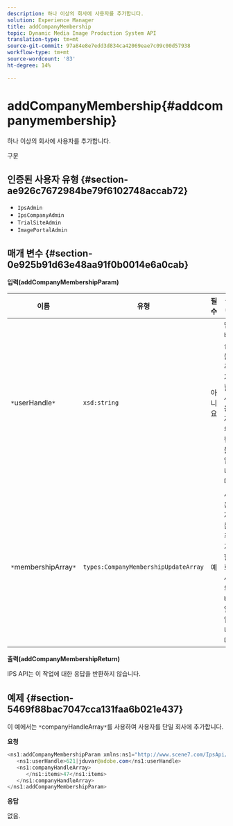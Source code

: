 ```yaml
---
description: 하나 이상의 회사에 사용자를 추가합니다.
solution: Experience Manager
title: addCompanyMembership
topic: Dynamic Media Image Production System API
translation-type: tm+mt
source-git-commit: 97a84e8e7edd3d834ca42069eae7c09c00d57938
workflow-type: tm+mt
source-wordcount: '83'
ht-degree: 14%

---
```



# addCompanyMembership{#addcompanymembership}

하나 이상의 회사에 사용자를 추가합니다.

구문

## 인증된 사용자 유형 {#section-ae926c7672984be79f6102748accab72}

* `IpsAdmin`
* `IpsCompanyAdmin`
* `TrialSiteAdmin`
* `ImagePortalAdmin`

## 매개 변수 {#section-0e925b91d63e48aa91f0b0014e6a0cab}

**입력(addCompanyMembershipParam)**

| 이름 | 유형 | 필수 | 설명 |
|---|---|---|---|
| `*`userHandle`*` | `xsd:string` | 아니요 | 멤버십을 추가할 사용자의 핸들입니다. |
| `*`membershipArray`*` | `types:CompanyMembershipUpdateArray` | 예 | 사용자를 추가할 회사의 배열입니다. |

**출력(addCompanyMembershipReturn)**

IPS API는 이 작업에 대한 응답을 반환하지 않습니다.

## 예제 {#section-5469f88bac7047cca131faa6b021e437}

이 예에서는 `*`companyHandleArray`*`를 사용하여 사용자를 단일 회사에 추가합니다.

**요청**

```java
<ns1:addCompanyMembershipParam xmlns:ns1="http://www.scene7.com/IpsApi/xsd">
   <ns1:userHandle>621|jduvar@adobe.com</ns1:userHandle>
   <ns1:companyHandleArray>
      </ns1:items>47</ns1:items>
   </ns1:companyHandleArray>
</ns1:addCompanyMembershipParam>
```

**응답**

없음.

